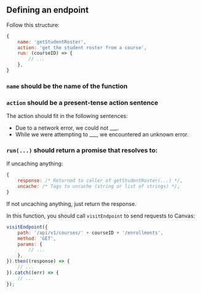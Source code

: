 ## Defining an endpoint
Follow this structure:

```js
{
	name: 'getStudentRoster',
	action: 'get the student roster from a course',
	run: (courseID) => {
		// ...
	},
}
```

### `name` should be the name of the function

### `action` should be a present-tense action sentence

The action should fit in the following sentences:

- Due to a network error, we could not ___. 
- While we were attempting to ___, we encountered an unknown error.

### `run(...)` should return a promise that resolves to:

If uncaching anything: 

```js
{
	response: /* Returned to caller of getStudentRoster(...) */,
	uncache: /* Tags to uncache (string or list of strings) */,
}
```

If not uncaching anything, just return the response.


In this function, you should call `visitEndpoint` to send requests to Canvas:

```js
visitEndpoint({
	path: '/api/v1/courses/' + courseID + '/enrollments',
	method: 'GET',
	params: {
		// ...
	},
}).then((response) => {
	// ...
}).catch((err) => {
	// ...
});
```
